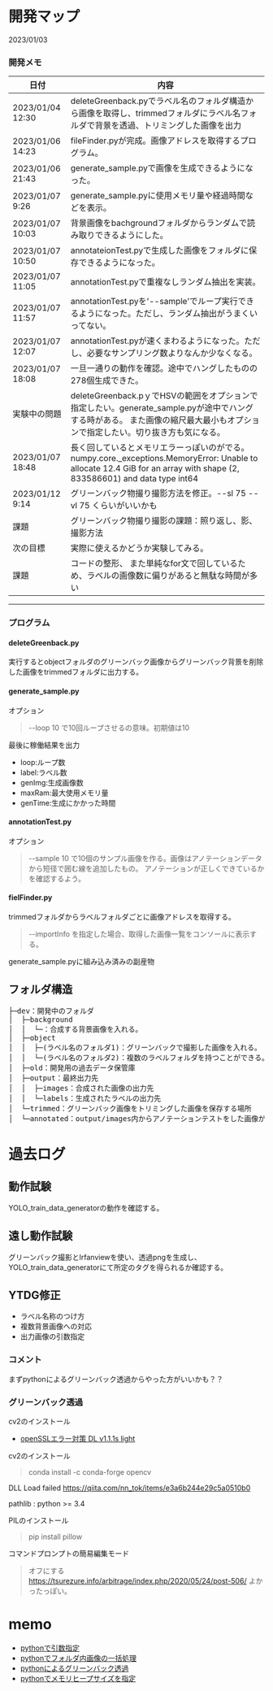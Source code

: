 # 開発マップ

2023/01/03

### 開発メモ
| 日付 | 内容 |
----|----
| 2023/01/04 12:30 | deleteGreenback.pyでラベル名のフォルダ構造から画像を取得し、trimmedフォルダにラベル名フォルダで背景を透過、トリミングした画像を出力 |
| 2023/01/06 14:23 | fileFinder.pyが完成。画像アドレスを取得するプログラム。 |
| 2023/01/06 21:43 | generate_sample.pyで画像を生成できるようになった。 |
| 2023/01/07 9:26 | generate_sample.pyに使用メモリ量や経過時間などを表示。 |
| 2023/01/07 10:03 | 背景画像をbachgroundフォルダからランダムで読み取りできるようにした。 |
| 2023/01/07 10:50 | annotateionTest.pyで生成した画像をフォルダに保存できるようになった。 |
| 2023/01/07 11:05 | annotationTest.pyで重複なしランダム抽出を実装。 |
| 2023/01/07 11:57 | annotationTest.pyを'--sample'でループ実行できるようになった。ただし、ランダム抽出がうまくいってない。|
| 2023/01/07 12:07 | annotationTest.pyが速くまわるようになった。ただし、必要なサンプリング数よりなんか少なくなる。 |
| 2023/01/07 18:08 | 一旦一通りの動作を確認。途中でハングしたものの278個生成できた。 |
| 実験中の問題 | deleteGreenback.pｙでHSVの範囲をオプションで指定したい。generate_sample.pyが途中でハングする時がある。 また画像の縮尺最大最小もオプションで指定したい。切り抜き方も気になる。|
| 2023/01/07 18:48 | 長く回しているとメモリエラーっぽいのがでる。numpy.core._exceptions.MemoryError: Unable to allocate 12.4 GiB for an array with shape (2, 833586601) and data type int64 |
| 2023/01/12 9:14 | グリーンバック物撮り撮影方法を修正。--sl 75 --vl 75 くらいがいいかも |
| 課題 | グリーンバック物撮り撮影の課題：照り返し、影、撮影方法 |
| 次の目標 | 実際に使えるかどうか実験してみる。 |
| 課題 | コードの整形、 また単純なfor文で回しているため、ラベルの画像数に偏りがあると無駄な時間が多い|

---

### プログラム

#### deleteGreenback.py
実行するとobjectフォルダのグリーンバック画像からグリーンバック背景を削除した画像をtrimmedフォルダに出力する。

#### generate_sample.py
オプション
> --loop 10
で10回ループさせるの意味。初期値は10

最後に稼働結果を出力
- loop:ループ数
- label:ラベル数
- genImg:生成画像数
- maxRam:最大使用メモリ量
- genTime:生成にかかった時間

#### annotationTest.py
オプション
> --sample 10
で10個のサンプル画像を作る。画像はアノテーションデータから短径で囲む線を追加したもの。
アノテーションが正しくできているかを確認するよう。


#### fielFinder.py
trimmedフォルダからラベルフォルダごとに画像アドレスを取得する。
> --importInfo
を指定した場合、取得した画像一覧をコンソールに表示する。


generate_sample.pyに組み込み済みの副産物


## フォルダ構造
<pre>
├─dev：開発中のフォルダ
│  ├─background
│  │  └─：合成する背景画像を入れる。
│  ├─object
│  │  ├─(ラベル名のフォルダ1)：グリーンバックで撮影した画像を入れる。
│  │  └─(ラベル名のフォルダ2)：複数のラベルフォルダを持つことができる。
│  ├─old：開発用の過去データ保管庫
│  ├─output：最終出力先
│  │  ├─images：合成された画像の出力先
│  │  └─labels：生成されたラベルの出力先
│  └─trimmed：グリーンバック画像をトリミングした画像を保存する場所
│  └─annotated：output/images内からアノテーションテストをした画像が保存される場所
</pre>


# 過去ログ
## 動作試験
YOLO_train_data_generatorの動作を確認する。

## 遠し動作試験
グリーンバック撮影とIrfanviewを使い、透過pngを生成し、YOLO_train_data_generatorにて所定のタグを得られるか確認する。

## YTDG修正
- ラベル名称のつけ方
- 複数背景画像への対応
- 出力画像の引数指定

### コメント
まずpythonによるグリーンバック透過からやった方がいいかも？？

### グリーンバック透過
cv2のインストール
- [openSSLエラー対策 DL v1.1.1s light](https://qiita.com/SatoshiGachiFujimoto/items/6362de71b8756d8341e7)

cv2のインストール
> conda install -c conda-forge opencv

DLL Load failed
https://qiita.com/nn_tok/items/e3a6b244e29c5a0510b0

pathlib : python >= 3.4

PILのインストール
> pip install pillow

コマンドプロンプトの簡易編集モード
> オフにする
> https://tsurezure.info/arbitrage/index.php/2020/05/24/post-506/
よかったっぽい。

# memo
- [pythonで引数指定](https://qiita.com/stkdev/items/e262dada7b68ea91aa0c)
- [pythonでフォルダ内画像の一括処理](https://zenn.dev/k_neko3/articles/8b89b0ab1c29f8)
- [pythonによるグリーンバック透過](https://teratail.com/questions/355396?link=qa_related_sp)
- [pythonでメモリヒープサイズを指定](https://blog.imind.jp/entry/2019/08/10/022501)


